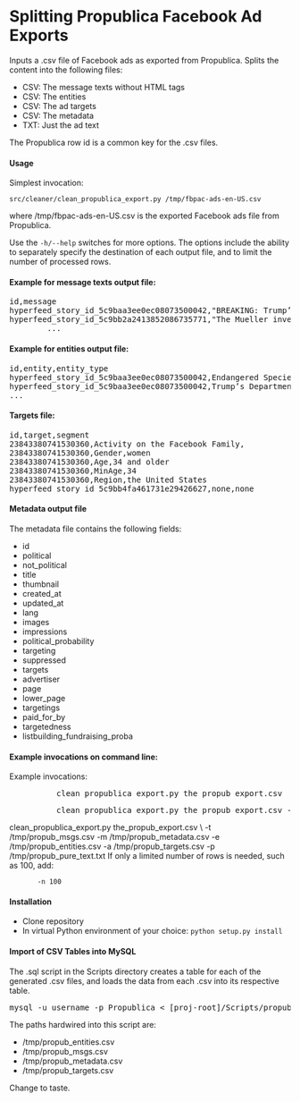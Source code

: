 <h1>Splitting Propublica Facebook Ad Exports</h1>
Inputs a .csv file of Facebook ads as exported from Propublica. Splits the content into the following files:

* CSV: The message texts without HTML tags
* CSV: The entities
* CSV: The ad targets
* CSV: The metadata
* TXT: Just the ad text

The Propublica row id is a common key for the .csv files.

<h4>Usage</h4>

Simplest invocation:

`src/cleaner/clean_propublica_export.py /tmp/fbpac-ads-en-US.csv`

where /tmp/fbpac-ads-en-US.csv is the exported Facebook ads file from Propublica.

Use the `-h/--help` switches for more options. The options include the ability to separately specify the destination of each output file, and to limit the number of processed rows.

<h4>Example for message texts output file:</h4>

<pre>
id,message
hyperfeed_story_id_5c9baa3ee0ec08073500042,"BREAKING: Trump’s Department of the Interior plans to ...
hyperfeed_story_id_5c9bb2a2413852086735771,"The Mueller investigation is over...
        ...
</pre>

<h4>Example for entities output file:</h4>

<pre>
id,entity,entity_type
hyperfeed_story_id_5c9baa3ee0ec08073500042,Endangered Species Act,Organization
hyperfeed_story_id_5c9baa3ee0ec08073500042,Trump’s Department of the Interior,Organization
...
</pre>

<h4>Targets file:</h4>

<pre>
id,target,segment
23843380741530360,Activity on the Facebook Family,
23843380741530360,Gender,women
23843380741530360,Age,34 and older
23843380741530360,MinAge,34
23843380741530360,Region,the United States
hyperfeed_story_id_5c9bb4fa461731e29426627,none,none
</pre>

<h4>Metadata output file</h4>
The metadata file contains the following fields:

* id
* political
* not_political
* title
* thumbnail
* created_at
* updated_at
* lang
* images
* impressions
* political_probability
* targeting
* suppressed
* targets
* advertiser
* page
* lower_page
* targetings
* paid_for_by
* targetedness
* listbuilding_fundraising_proba

<h4>Example invocations on command line:</h4>

Example invocations:

<pre>
          clean_propublica_export.py the_propub_export.csv
</pre>

<pre>
          clean_propublica_export.py the_propub_export.csv -n 5000
</pre>

</pre>
         clean_propublica_export.py the_propub_export.csv \
                                -t /tmp/propub_msgs.csv 
                                -m /tmp/propub_metadata.csv 
                                -e /tmp/propub_entities.csv 
                                -a /tmp/propub_targets.csv 
                                -p /tmp/propub_pure_text.txt         
</pre>
If only a limited number of rows is needed, such as 100, add:

           -n 100

<h4>Installation</h4>

* Clone repository
* In virtual Python environment of your choice:
```python setup.py install```

<h4>Import of CSV Tables into MySQL</h4>

The .sql script in the Scripts directory creates a table for each of the generated .csv files, and loads the data from each .csv into its respective table.

<pre>
mysql -u username -p Propublica < [proj-root]/Scripts/propub_import_to_mysql.sql
</pre>

The paths hardwired into this script are:

* /tmp/propub_entities.csv
* /tmp/propub_msgs.csv
* /tmp/propub_metadata.csv
* /tmp/propub_targets.csv

Change to taste.
